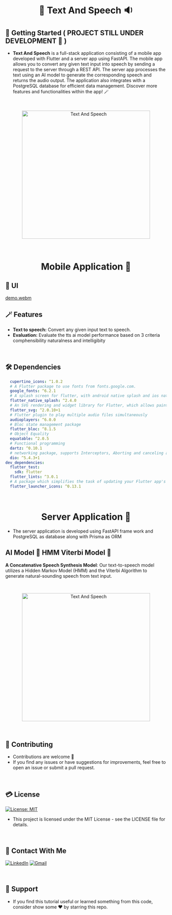 # <div align="center">📃 Text And Speech 🔉</div>

## 🚀 Getting Started ( PROJECT STILL UNDER DEVELOPMENT 🚧 )

- **Text And Speech** is a full-stack application consisting of a mobile app developed with Flutter and a server app using FastAPI.
The mobile app allows you to convert any given text input into speech by sending a request to the server through a REST API.
The server app processes the text using an AI model to generate the corresponding speech and returns the audio output.
The application also integrates with a PostgreSQL database for efficient data management. Discover more features and functionalities within the app! 🪄
<br/>
<p align="center">
  <img src="https://github.com/BenmoussaYounes/text-and-speech-app/assets/108725492/b95b1633-473f-4950-a125-0355e8e56810" alt="Text And Speech" width="400" height="400">
</p>
<br/>

# <div align="center"> Mobile Application 📱</div>

## 📱 UI

[demo.webm](https://github.com/BenmoussaYounes/text-and-speech-app/assets/108725492/7aa5cac8-4ff5-47af-91ca-7612d7e27311)

## 🪄 Features

- **Text to speech:** Convert any given input text to speech.
- **Evaluation:** Evaluate the tts ai model performance based on 3 criteria comphensibility naturalness and intelligibity

<br/>

## 🛠 Dependencies

```yaml
  cupertino_icons: ^1.0.2
  # A Flutter package to use fonts from fonts.google.com.
  google_fonts: ^6.2.1
  # A splash screen for flutter, with android native splash and ios native splash.
  flutter_native_splash: ^2.4.0
  # An SVG rendering and widget library for Flutter, which allows painting and displaying Scalable Vector Graphics 1.1 files.
  flutter_svg: ^2.0.10+1
  # Flutter plugin to play multiple audio files simultaneously
  audioplayers: ^6.0.0
  # Bloc state management package
  flutter_bloc: ^8.1.5
  # Object Equality
  equatable: ^2.0.5
  # Functional programming
  dartz: ^0.10.1
  # networking package, supports Interceptors, Aborting and canceling a request, Custom adapters, Transformers, etc.
  dio: ^5.4.3+1
dev_dependencies:
  flutter_test:
    sdk: flutter
  flutter_lints: ^3.0.1
  # A package which simplifies the task of updating your Flutter app's launcher icon.
  flutter_launcher_icons: ^0.13.1
```

<br/>

# <div align="center"> Server Application 🚀 </div>

- The server application is developed using FastAPI frame work and PostgreSQL as database along with Prisma as ORM

## AI Model 🔮 HMM Viterbi Model 🔮

**A Concatenative Speech Synthesis Model**: Our text-to-speech model utilizes a Hidden Markov Model (HMM) and the Viterbi Algorithm to generate natural-sounding speech from text input.

<br>
<p align="center">
  <img src="https://github.com/BenmoussaYounes/text-and-speech-app/assets/108725492/2c19918b-116f-4085-b088-8229e6d9bf97" alt="Text And Speech" width="full" height="400">
</p>

<br/>

## 🫴 Contributing

- Contributions are welcome 💜
- If you find any issues or have suggestions for improvements, feel free to open an issue or submit a pull request.

<br/>

## 💳 License

[![License: MIT](https://img.shields.io/badge/License-MIT-yellow.svg)](https://opensource.org/licenses/MIT)

- This project is licensed under the MIT License - see the LICENSE file for details.

<br/>

## 🤝 Contact With Me

[![LinkedIn](https://img.shields.io/badge/LinkedIn-0077B5?style=for-the-badge&logo=linkedin&logoColor=white)](https://www.linkedin.com/in/younesbenmoussa/)
[![Gmail](https://img.shields.io/badge/Gmail-333333?style=for-the-badge&logo=gmail&logoColor=red)](https://devbenmoussayounes@gmail.com)

<br/>

## 💖 Support

- If you find this tutorial useful or learned something from this code, consider show some ❤️ by starring this repo.
